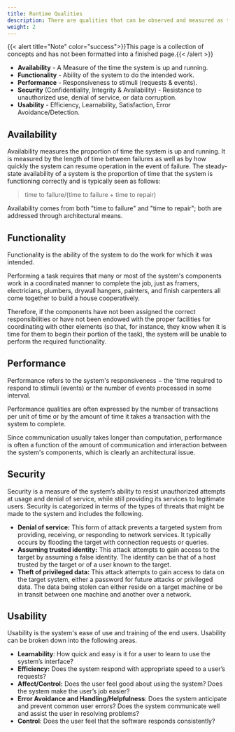 ```yaml
---
title: Runtime Qualities
description: There are qualities that can be observed and measured as the system executes.
weight: 2
---
```

{{< alert title="Note" color="success">}}This page is a collection of concepts and has not been formatted into a finished page.{{< /alert >}}

- **Availability** - A Measure of the time the system is up and running.
- **Functionality** - Ability of the system to do the intended work.
- **Performance** - Responsiveness to stimuli (requests & events).
- **Security** (Confidentiality, Integrity & Availability) - Resistance to unauthorized use, denial of service, or data corruption. 
- **Usability** - Efficiency, Learnability, Satisfaction, Error Avoidance/Detection.

## Availability

Availability measures the proportion of time the system is up and running. 
It is measured by the length of time between failures as well as by how quickly the system can resume operation in the event of failure. The steady-state availability of a system is the proportion of time that the system is functioning correctly and is typically seen as follows: 

>    time to failure/(time to failure + time to repair) 

Availability comes from both "time to failure" and "time to repair"; both are addressed through architectural means. 

## Functionality

Functionality is the ability of the system to do the work for which it was intended. 

Performing a task requires that many or most of the system's components work in a coordinated manner to complete the job, just as framers, electricians, plumbers, drywall hangers, painters, and finish carpenters all come together to build a house cooperatively. 

Therefore, if the components have not been assigned the correct responsibilities or have not been endowed with the proper facilities for coordinating with other elements (so that, for instance, they know when it is time for them to begin their portion of the task), the system will be unable to perform the required functionality. 

## Performance

Performance refers to the system's responsiveness − the 'time required to respond to stimuli (events) or the number of events processed in some interval. 

Performance qualities are often expressed by the number of transactions per unit of time or by the amount of time it takes a transaction with the system to complete. 

Since communication usually takes longer than computation, performance is often a function of the amount of communication and interaction between the system's components, which is clearly an architectural issue. 

## Security

Security is a measure of the system’s ability to resist unauthorized attempts at usage and denial of service, while still providing its services to legitimate users.  Security is categorized in terms of the types of threats that might be made to the system and includes the following.
- **Denial of service:** This form of attack prevents a targeted system from providing, receiving, or responding to network services. It typically occurs by flooding the target with connection requests or queries.
- **Assuming trusted identity:**  This attack attempts to gain access to the target by assuming a false identity. The identity can be that of a host trusted by the target or of a user known to the target.
- **Theft of privileged data:**  This attack attempts to gain access to data on the target system, either a password for future attacks or privileged data. The data being stolen can either reside on a target machine or be in transit between one machine and another over a network.

## Usability

Usability is the system's ease of use and training of the end users.  Usability can be broken down into the following areas.

- **Learnability**:  How quick and easy is it for a user to learn to use the system’s interface?
- **Efficiency:**  Does the system respond with appropriate speed to a user’s requests?
- **Affect/Control:**  Does the user feel good about using the system?  Does the system make the user’s job easier?
- **Error Avoidance and Handling/Helpfulness**:  Does the system anticipate and prevent common user errors?   Does the system communicate well and assist the user in resolving problems?
- **Control**:  Does the user feel that the software responds consistently?



